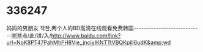 # 336247
妈妈的男朋友 착한,两个人的BD高清在线观看免费韩国----------------------------🈲🈲点/此/进/入/http://www.baidu.com/link?url=NoK8PT47PahMhFH8Vie_jnciyIKNTTtVBQKpill6udK&amp;wd
